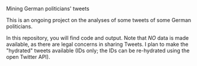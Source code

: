 Mining German politicians' tweets


This is an ongoing project on the analyses of some tweets of some German politicians.

In this repository, you will find code and output. Note that *NO* data is made available, as there are legal concerns in sharing Tweets. I plan to make the "hydrated" tweets available (IDs only; the IDs can be re-hydrated using the open Twitter API).
